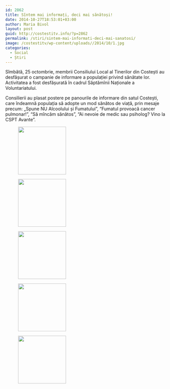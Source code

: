 ```yaml
---
id: 2862
title: Sîntem mai informați, deci mai sănătoși!
date: 2014-10-27T18:53:01+03:00
author: Maria Bivol
layout: post
guid: http://costestitv.info/?p=2862
permalink: /stiri/sintem-mai-informati-deci-mai-sanatosi/
image: /costestitv/wp-content/uploads//2014/10/1.jpg
categories:
  - Social
  - Știri
---
```

Sîmbătă, 25 octombrie, membrii Consiliului Local al Tinerilor din Costești au desfășurat o campanie de informare a populației privind sănătate lor. <!--more-->Activitatea a fost desfășurată în cadrul Săptămînii Naționale a Voluntariatului.

  
Consilierii au plasat postere pe panourile de informare din satul Costești, care îndeamnă populația să adopte un mod sănătos de viață, prin mesaje precum: „Spune NU Alcoolului și Fumatului”, “Fumatul provoacă cancer pulmonar!”, “Să mîncăm sănătos”, “Ai nevoie de medic sau psiholog? Vino la CSPT Avante”.

<div id='gallery-12' class='gallery galleryid-2862 gallery-columns-3 gallery-size-thumbnail'>
  <figure class='gallery-item'> 
  
  <div class='gallery-icon landscape'>
    <a href='/costestitv/wp-content/uploads//2014/10/3.jpg'><img width="150" height="150" src="/costestitv/wp-content/uploads//2014/10/3-150x150.jpg" class="attachment-thumbnail size-thumbnail" alt="" /></a>
  </div></figure><figure class='gallery-item'> 
  
  <div class='gallery-icon landscape'>
    <a href='/costestitv/wp-content/uploads//2014/10/4.jpg'><img width="150" height="150" src="/costestitv/wp-content/uploads//2014/10/4-150x150.jpg" class="attachment-thumbnail size-thumbnail" alt="" /></a>
  </div></figure><figure class='gallery-item'> 
  
  <div class='gallery-icon landscape'>
    <a href='/costestitv/wp-content/uploads//2014/10/5.jpg'><img width="150" height="150" src="/costestitv/wp-content/uploads//2014/10/5-150x150.jpg" class="attachment-thumbnail size-thumbnail" alt="" /></a>
  </div></figure><figure class='gallery-item'> 
  
  <div class='gallery-icon landscape'>
    <a href='/costestitv/wp-content/uploads//2014/10/6.jpg'><img width="150" height="150" src="/costestitv/wp-content/uploads//2014/10/6-150x150.jpg" class="attachment-thumbnail size-thumbnail" alt="" /></a>
  </div></figure><figure class='gallery-item'> 
  
  <div class='gallery-icon landscape'>
    <a href='/costestitv/wp-content/uploads//2014/10/7.jpg'><img width="150" height="150" src="/costestitv/wp-content/uploads//2014/10/7-150x150.jpg" class="attachment-thumbnail size-thumbnail" alt="" /></a>
  </div></figure>
</div>